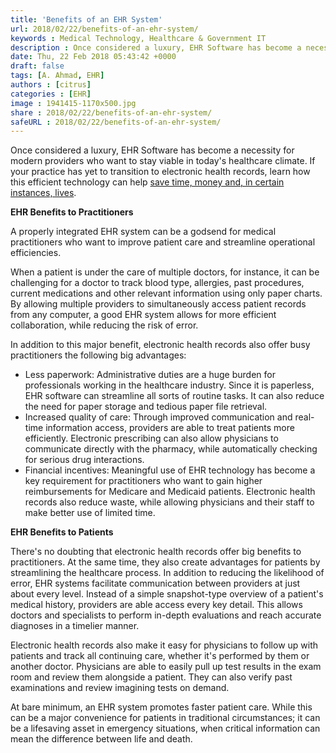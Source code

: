 ```yaml
---
title: 'Benefits of an EHR System'
url: 2018/02/22/benefits-of-an-ehr-system/
keywords : Medical Technology, Healthcare & Government IT
description : Once considered a luxury, EHR Software has become a necessity for modern providers who want to stay viable in today's healthcare climate.
date: Thu, 22 Feb 2018 05:43:42 +0000
draft: false
tags: [A. Ahmad, EHR]
authors : [citrus]
categories : [EHR]
image : 1941415-1170x500.jpg
share : 2018/02/22/benefits-of-an-ehr-system/
safeURL : 2018/02/22/benefits-of-an-ehr-system/
---
```


Once considered a luxury, EHR Software has become a necessity for modern providers who want to stay viable in today's healthcare climate. If your practice has yet to transition to electronic health records, learn how this efficient technology can help [save time, money and, in certain instances, lives](http://blog.nextgen.com/2015/10/ehr-patient-savings-programs-yield-big-time-benefits-for-patients-and-practices/). 

**EHR Benefits to Practitioners** 

A properly integrated EHR system can be a godsend for medical practitioners who want to improve patient care and streamline operational efficiencies. 

When a patient is under the care of multiple doctors, for instance, it can be challenging for a doctor to track blood type, allergies, past procedures, current medications and other relevant information using only paper charts. By allowing multiple providers to simultaneously access patient records from any computer, a good EHR system allows for more efficient collaboration, while reducing the risk of error. 

In addition to this major benefit, electronic health records also offer busy practitioners the following big advantages:

*   Less paperwork: Administrative duties are a huge burden for professionals working in the healthcare industry. Since it is paperless, EHR software can streamline all sorts of routine tasks. It can also reduce the need for paper storage and tedious paper file retrieval.
*   Increased quality of care: Through improved communication and real-time information access, providers are able to treat patients more efficiently. Electronic prescribing can also allow physicians to communicate directly with the pharmacy, while automatically checking for serious drug interactions.
*   Financial incentives: Meaningful use of EHR technology has become a key requirement for practitioners who want to gain higher reimbursements for Medicare and Medicaid patients. Electronic health records also reduce waste, while allowing physicians and their staff to make better use of limited time.

**EHR Benefits to Patients** 

There's no doubting that electronic health records offer big benefits to practitioners. At the same time, they also create advantages for patients by streamlining the healthcare process. In addition to reducing the likelihood of error, EHR systems facilitate communication between providers at just about every level. Instead of a simple snapshot-type overview of a patient's medical history, providers are able access every key detail. This allows doctors and specialists to perform in-depth evaluations and reach accurate diagnoses in a timelier manner. 

Electronic health records also make it easy for physicians to follow up with patients and track all continuing care, whether it's performed by them or another doctor. Physicians are able to easily pull up test results in the exam room and review them alongside a patient. They can also verify past examinations and review imagining tests on demand. 

At bare minimum, an EHR system promotes faster patient care. While this can be a major convenience for patients in traditional circumstances; it can be a lifesaving asset in emergency situations, when critical information can mean the difference between life and death.